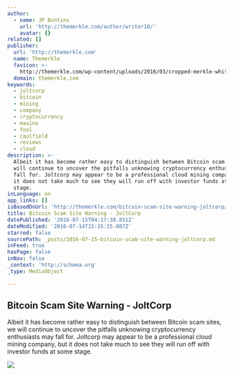 ```yaml
---
author:
  - name: JP Buntinx
    url: 'http://themerkle.com/author/writer10/'
    avatar: {}
related: []
publisher:
  url: 'http://themerkle.com'
  name: Themerkle
  favicon: >-
    http://themerkle.com/wp-content/uploads/2016/03/cropped-merkle-white-1-192x192.png
  domain: themerkle.com
keywords:
  - joltcorp
  - bitcoin
  - mining
  - company
  - cryptocurrency
  - maxine
  - fool
  - caulfield
  - reviews
  - cloud
description: >-
  Albeit it has become rather easy to distinguish between Bitcoin scam sites, we
  will continue to uncover the pitfalls unknowing cryptocurrency enthusiasts may
  fall for. Joltcorp may appear to be a professional cloud mining company, but
  it does not take much to see they will run off with investor funds at some
  stage.
inLanguage: en
app_links: []
isBasedOnUrl: 'http://themerkle.com/bitcoin-scam-site-warning-joltcorp/'
title: Bitcoin Scam Site Warning - JoltCorp
datePublished: '2016-07-15T04:17:38.851Z'
dateModified: '2016-07-14T15:15:15.087Z'
starred: false
sourcePath: _posts/2016-07-15-bitcoin-scam-site-warning-joltcorp.md
inFeed: true
hasPage: false
inNav: false
_context: 'http://schema.org'
_type: MediaObject

---
```

<article style=""><h1>Bitcoin Scam Site Warning - JoltCorp</h1><p>Albeit it has become rather easy to distinguish between Bitcoin scam sites, we will continue to uncover the pitfalls unknowing cryptocurrency enthusiasts may fall for. Joltcorp may appear to be a professional cloud mining company, but it does not take much to see they will run off with investor funds at some stage.</p><img src="http://themerkle.com/wp-content/uploads/2016/07/shutterstock_351167306.jpg" /></article>
